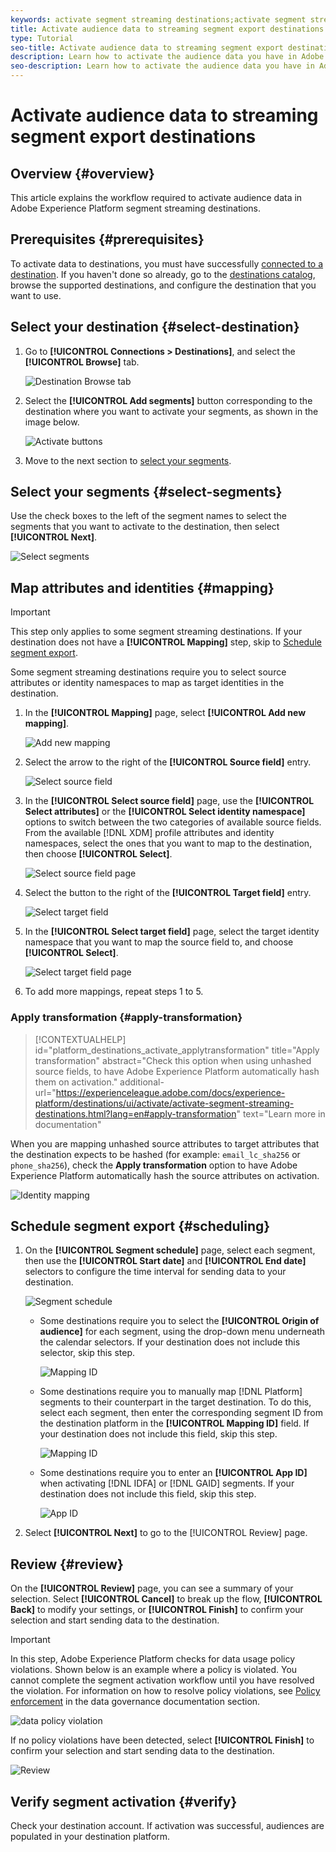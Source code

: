 ```yaml
---
keywords: activate segment streaming destinations;activate segment streaming destinations;activate data
title: Activate audience data to streaming segment export destinations
type: Tutorial
seo-title: Activate audience data to streaming segment export destinations
description: Learn how to activate the audience data you have in Adobe Experience Platform by mapping segments to segment streaming destinations.
seo-description: Learn how to activate the audience data you have in Adobe Experience Platform by mapping segments to segment streaming destinations.
---
```


# Activate audience data to streaming segment export destinations

## Overview {#overview}

This article explains the workflow required to activate audience data in Adobe Experience Platform segment streaming destinations.

## Prerequisites {#prerequisites}

To activate data to destinations, you must have successfully [connected to a destination](./connect-destination.md). If you haven't done so already, go to the [destinations catalog](../catalog/overview.md), browse the supported destinations, and configure the destination that you want to use.

## Select your destination {#select-destination}

1. Go to **[!UICONTROL Connections > Destinations]**, and select the **[!UICONTROL Browse]** tab.
    
    ![Destination Browse tab](../assets/ui/activate-segment-streaming-destinations/browse-tab.png)

1. Select the **[!UICONTROL Add segments]** button corresponding to the destination where you want to activate your segments, as shown in the image below.

    ![Activate buttons](../assets/ui/activate-segment-streaming-destinations/activate-buttons-browse.png)

1. Move to the next section to [select your segments](#select-segments).

## Select your segments {#select-segments}

Use the check boxes to the left of the segment names to select the segments that you want to activate to the destination, then select **[!UICONTROL Next]**.

![Select segments](../assets/ui/activate-segment-streaming-destinations/select-segments.png)

## Map attributes and identities {#mapping}

>[!IMPORTANT]
>
>This step only applies to some segment streaming destinations. If your destination does not have a **[!UICONTROL Mapping]** step, skip to [Schedule segment export](#scheduling).

Some segment streaming destinations require you to select source attributes or identity namespaces to map as target identities in the destination.

1. In the **[!UICONTROL Mapping]** page, select **[!UICONTROL Add new mapping]**.
    
    ![Add new mapping](../assets/ui/activate-segment-streaming-destinations/add-new-mapping.png)

1. Select the arrow to the right of the **[!UICONTROL Source field]** entry.

    ![Select source field](../assets/ui/activate-segment-streaming-destinations/select-source-field.png)

1. In the **[!UICONTROL Select source field]** page, use the **[!UICONTROL Select attributes]** or the **[!UICONTROL Select identity namespace]** options to switch between the two categories of available source fields. From the available [!DNL XDM] profile attributes and identity namespaces, select the ones that you want to map to the destination, then choose **[!UICONTROL Select]**.

    ![Select source field page](../assets/ui/activate-segment-streaming-destinations/source-field-page.png)

1. Select the button to the right of the **[!UICONTROL Target field]** entry.

    ![Select target field](../assets/ui/activate-segment-streaming-destinations/select-target-field.png)

1. In the **[!UICONTROL Select target field]** page, select the target identity namespace that you want to map the source field to, and choose **[!UICONTROL Select]**.

    ![Select target field page](../assets/ui/activate-segment-streaming-destinations/target-field-page.png)

1. To add more mappings, repeat steps 1 to 5.

### Apply transformation {#apply-transformation}

>[!CONTEXTUALHELP]
>id="platform_destinations_activate_applytransformation"
>title="Apply transformation"
>abstract="Check this option when using unhashed source fields, to have Adobe Experience Platform automatically hash them on activation."
>additional-url="https://experienceleague.adobe.com/docs/experience-platform/destinations/ui/activate/activate-segment-streaming-destinations.html?lang=en#apply-transformation" text="Learn more in documentation"

When you are mapping unhashed source attributes to target attributes that the destination expects to be hashed (for example: `email_lc_sha256` or `phone_sha256`), check the **Apply transformation** option to have Adobe Experience Platform automatically hash the source attributes on activation.

![Identity mapping](/help/destinations/assets/ui/activate-segment-streaming-destinations/mapping-summary.png)


## Schedule segment export {#scheduling}

1. On the **[!UICONTROL Segment schedule]** page, select each segment, then use the **[!UICONTROL Start date]** and **[!UICONTROL End date]** selectors to configure the time interval for sending data to your destination.

    ![Segment schedule](../assets/ui/activate-segment-streaming-destinations/segment-schedule.png)

    * Some destinations require you to select the **[!UICONTROL Origin of audience]** for each segment, using the drop-down menu underneath the calendar selectors. If your destination does not include this selector, skip this step.

        ![Mapping ID](../assets/ui/activate-segment-streaming-destinations/origin-of-audience.png)

    * Some destinations require you to manually map [!DNL Platform] segments to their counterpart in the target destination. To do this, select each segment, then enter the corresponding segment ID from the destination platform in the **[!UICONTROL Mapping ID]** field. If your destination does not include this field, skip this step.

        ![Mapping ID](../assets/ui/activate-segment-streaming-destinations/mapping-id.png)

    * Some destinations require you to enter an **[!UICONTROL App ID]** when activating [!DNL IDFA] or [!DNL GAID] segments. If your destination does not include this field, skip this step.

        ![App ID](../assets/ui/activate-segment-streaming-destinations/destination-appid.png)

1. Select **[!UICONTROL Next]** to go to the [!UICONTROL Review] page.

## Review {#review}

On the **[!UICONTROL Review]** page, you can see a summary of your selection. Select **[!UICONTROL Cancel]** to break up the flow, **[!UICONTROL Back]** to modify your settings, or **[!UICONTROL Finish]** to confirm your selection and start sending data to the destination.

>[!IMPORTANT]
>
>In this step, Adobe Experience Platform checks for data usage policy violations. Shown below is an example where a policy is violated. You cannot complete the segment activation workflow until you have resolved the violation. For information on how to resolve policy violations, see [Policy enforcement](../../rtcdp/privacy/data-governance-overview.md#enforcement) in the data governance documentation section.
 
![data policy violation](../assets/common/data-policy-violation.png)

If no policy violations have been detected, select **[!UICONTROL Finish]** to confirm your selection and start sending data to the destination. 

![Review](../assets/ui/activate-segment-streaming-destinations/review.png)

## Verify segment activation {#verify}

Check your destination account. If activation was successful, audiences are populated in your destination platform.

<!-- 
For [!DNL Facebook Custom Audience], a successful activation means that a [!DNL Facebook] custom audience would be created programmatically in [[!UICONTROL Facebook Ads Manager]](https://www.facebook.com/adsmanager/manage/). Segment membership in the audience would be added and removed as users are qualified or disqualified for the activated segments.

>[!TIP]
>
>The integration between Adobe Experience Platform and [!DNL Facebook] supports historical audience backfills. All historical segment qualifications are sent to [!DNL Facebook] when you activate the segments to the destination.
-->
